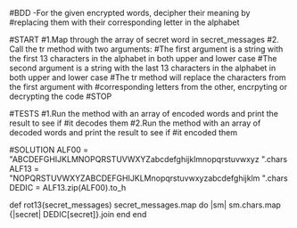 #BDD -For the given encrypted words, decipher their meaning by 
#replacing them with their corresponding letter in the alphabet

#START
#1.Map through the array of secret word in secret_messages
#2. Call the tr method with two arguments:
#The first argument is a string with the first 13 characters in the alphabet in both upper and lower case
#The second argument is a string with the last 13 characters in the alphabet in both upper and lower case
#The tr method will replace the characters from the first argument with 
#corresponding letters from the other, encrpyting or decrypting the code
#STOP

#TESTS
#1.Run the method with an array of encoded words and print the result to see if 
#it decodes them
#2.Run the method with an array of decoded words and print the result to see if 
#it encoded them

#SOLUTION
ALF00 = "ABCDEFGHIJKLMNOPQRSTUVWXYZabcdefghijklmnopqrstuvwxyz ".chars
ALF13 = "NOPQRSTUVWXYZABCDEFGHIJKLMnopqrstuvwxyzabcdefghijklm ".chars
DEDIC = ALF13.zip(ALF00).to_h

def rot13(secret_messages)
    secret_messages.map do |sm|
      sm.chars.map {|secret| DEDIC[secret]}.join
    end
end